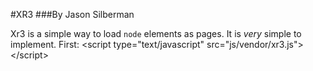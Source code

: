 #XR3
###By Jason Silberman

Xr3 is a simple way to load `node` elements as pages. It is *very* simple to implement. First:
	&lt;script type="text/javascript" src="js/vendor/xr3.js"&gt;&lt;/script&gt;

	
